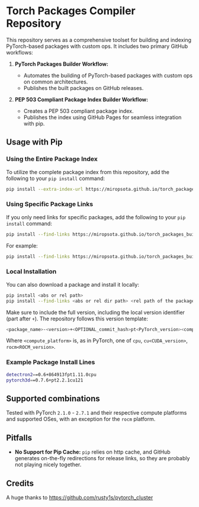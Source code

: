 # Torch Packages Compiler Repository

This repository serves as a comprehensive toolset for building and indexing PyTorch-based packages with custom ops. It includes two primary GitHub workflows:

1. **PyTorch Packages Builder Workflow:**
   - Automates the building of PyTorch-based packages with custom ops on common architectures.
   - Publishes the built packages on GitHub releases.

2. **PEP 503 Compliant Package Index Builder Workflow:**
   - Creates a PEP 503 compliant package index.
   - Publishes the index using GitHub Pages for seamless integration with pip.

## Usage with Pip

### Using the Entire Package Index

To utilize the complete package index from this repository, add the following to your `pip install` command:

```bash
pip install --extra-index-url https://miropsota.github.io/torch_packages_builder <your package list>
```

### Using Specific Package Links

If you only need links for specific packages, add the following to your `pip install` command:

```bash
pip install --find-links https://miropsota.github.io/torch_packages_builder/<pep 503 normalized name> <your package list>
```

For example:

```bash
pip install --find-links https://miropsota.github.io/torch_packages_builder/detectron2/ <your package list>
```

### Local Installation

You can also download a package and install it locally:

```bash
pip install <abs or rel path>
pip install --find-links <abs or rel dir path> <rel path of the package with respect to the directory>
```

Make sure to include the full version, including the local version identifier (part after `+`). The repository follows this version template:

```bash
<package_name>-<version>+<OPTIONAL_commit_hash>pt<PyTorch_version><compute_platform>
```

Where `<compute_platform>` is, as in PyTorch, one of `cpu`, `cu<CUDA_version>`, `rocm<ROCM_version>`.

### Example Package Install Lines

```bash
detectron2==0.6+864913fpt1.11.0cpu
pytorch3d==0.7.6+pt2.2.1cu121
```

## Supported combinations

Tested with PyTorch `2.1.0` - `2.7.1` and their respective compute platforms and supported OSes, with an exception for the `rocm` platform.

## Pitfalls

- **No Support for Pip Cache:**
  `pip` relies on http cache, and GitHub generates on-the-fly redirections for release links, so they are probably not playing nicely together.

## Credits

A huge thanks to <https://github.com/rusty1s/pytorch_cluster>
